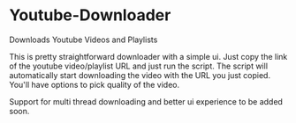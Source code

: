 Youtube-Downloader
==================

Downloads Youtube Videos and Playlists

This is pretty straightforward downloader with a simple ui. Just copy the link of the youtube video/playlist URL and just run the script. The script will automatically start downloading the video with the URL you just copied. You'll have options to pick quality of the video.

Support for multi thread downloading and better ui experience to be added soon.
